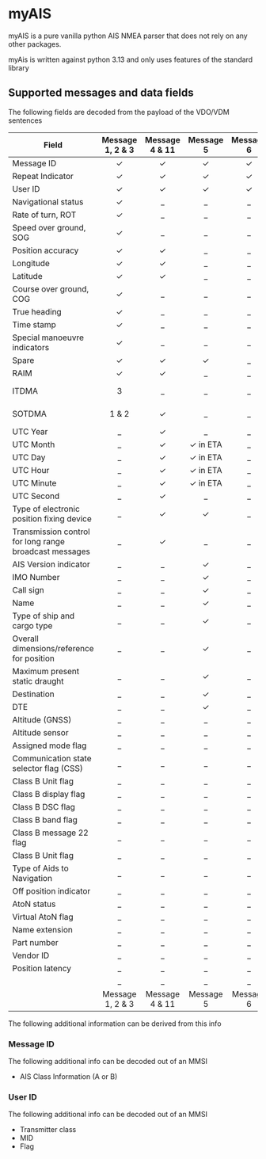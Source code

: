 # myAIS

myAIS is a pure vanilla python AIS NMEA parser that does not rely on any other packages.

myAis is written against python 3.13 and only uses features of the standard library

## Supported messages and data fields

The following fields are decoded from the payload of the VDO/VDM sentences

|Field                                                 |Message 1, 2 & 3|Message 4 & 11|Message 5     |Message 6|Message 7 & 13|Message 8|Message 9        |Message 10|Message 12|Message 14|Message 15|Message 16|Message 17|Message 18       |Message 19|Message 20|Message 21|Message 22|Message 23|Message 24|Message 25|Message 26|Message 27|
|------------------------------------------------------|:--------------:|:------------:|:------------:|:-------:|:------------:|:-------:|:---------------:|:--------:|:--------:|:--------:|:--------:|:--------:|:--------:|:---------------:|:--------:|:--------:|:--------:|:--------:|:--------:|:--------:|:--------:|:--------:|:--------:|
|Message ID                                            |&check;         |&check;       |&check;       |&check;  |&check;       |&check;  |&check;          |&check;   |&check;   |&check;   |&check;   |&check;   |&check;   |&check;          |&check;   |&check;   |&check;   |&check;   |&check;   |&check;   |&check;   |&check;   |&check;   |
|Repeat Indicator                                      |&check;         |&check;       |&check;       |&check;  |&check;       |&check;  |&check;          |&check;   |&check;   |&check;   |&check;   |&check;   |&check;   |&check;          |&check;   |&check;   |&check;   |&check;   |&check;   |&check;   |&check;   |&check;   |&check;   |
|User ID                                               |&check;         |&check;       |&check;       |&check;  |&check;       |&check;  |&check;          |&check;   |&check;   |&check;   |&check;   |&check;   |&check;   |&check;          |&check;   |&check;   |&check;   |&check;   |&check;   |&check;   |&check;   |&check;   |&check;   |
|Navigational status                                   |&check;         |_             |_             |_        |_             |_        |_                |_         |_         |_         |_         |_         |_         |_                |_         |_         |_         |_         |_         |_         |_         |_         |&check;   |
|Rate of turn, ROT                                     |&check;         |_             |_             |_        |_             |_        |_                |_         |_         |_         |_         |_         |_         |_                |_         |_         |_         |_         |_         |_         |_         |_         |_         |
|Speed over ground, SOG                                |&check;         |_             |_             |_        |_             |_        |&check;          |_         |_         |_         |_         |_         |_         |&check;          |&check;   |_         |_         |_         |_         |_         |_         |_         |&check;   |
|Position accuracy                                     |&check;         |&check;       |_             |_        |_             |_        |&check;          |_         |_         |_         |_         |_         |_         |&check;          |&check;   |_         |&check;   |_         |_         |_         |_         |_         |&check;   |
|Longitude                                             |&check;         |&check;       |_             |_        |_             |_        |&check;          |_         |_         |_         |_         |_         |_         |&check;          |&check;   |_         |&check;   |_         |_         |_         |_         |_         |&check;   |
|Latitude                                              |&check;         |&check;       |_             |_        |_             |_        |&check;          |_         |_         |_         |_         |_         |_         |&check;          |&check;   |_         |&check;   |_         |_         |_         |_         |_         |&check;   |
|Course over ground, COG                               |&check;         |_             |_             |_        |_             |_        |&check;          |_         |_         |_         |_         |_         |_         |&check;          |&check;   |_         |_         |_         |_         |_         |_         |_         |&check;   |
|True heading                                          |&check;         |_             |_             |_        |_             |_        |_                |_         |_         |_         |_         |_         |_         |&check;          |&check;   |_         |_         |_         |_         |_         |_         |_         |_         |
|Time stamp                                            |&check;         |_             |_             |_        |_             |_        |&check;          |_         |_         |_         |_         |_         |_         |&check;          |&check;   |_         |&check;   |_         |_         |_         |_         |_         |_         |
|Special manoeuvre indicators                          |&check;         |_             |_             |_        |_             |_        |_                |_         |_         |_         |_         |_         |_         |_                |_         |_         |_         |_         |_         |_         |_         |_         |_         |
|Spare                                                 |&check;         |&check;       |&check;       |_        |_             |_        |&check;          |_         |_         |_         |_         |_         |_         |&check;          |&check;   |_         |&check;   |_         |_         |&check;, B|_         |_         |&check;   |
|RAIM                                                  |&check;         |&check;       |_             |_        |_             |_        |&check;          |_         |_         |_         |_         |_         |_         |&check;          |&check;   |_         |&check;   |_         |_         |_         |_         |_         |&check;   |
|ITDMA                                                 | 3              |_             |_             |_        |_             |_        |&check;, if CSS=1|_         |_         |_         |_         |_         |_         |&check;, if CSS=1|_         |_         |_         |_         |_         |_         |_         |_         |_         |
|SOTDMA                                                | 1 & 2          |&check;       |_             |_        |_             |_        |&check;, if CSS=0|_         |_         |_         |_         |_         |_         |&check;, if CSS=0|_         |_         |_         |_         |_         |_         |_         |_         |_         |
|UTC Year                                              |_               |&check;       |_             |_        |_             |_        |_                |_         |_         |_         |_         |_         |_         |_                |_         |_         |_         |_         |_         |_         |_         |_         |_         |
|UTC Month                                             |_               |&check;       |&check; in ETA|_        |_             |_        |_                |_         |_         |_         |_         |_         |_         |_                |_         |_         |_         |_         |_         |_         |_         |_         |_         |
|UTC Day                                               |_               |&check;       |&check; in ETA|_        |_             |_        |_                |_         |_         |_         |_         |_         |_         |_                |_         |_         |_         |_         |_         |_         |_         |_         |_         |
|UTC Hour                                              |_               |&check;       |&check; in ETA|_        |_             |_        |_                |_         |_         |_         |_         |_         |_         |_                |_         |_         |_         |_         |_         |_         |_         |_         |_         |
|UTC Minute                                            |_               |&check;       |&check; in ETA|_        |_             |_        |_                |_         |_         |_         |_         |_         |_         |_                |_         |_         |_         |_         |_         |_         |_         |_         |_         |
|UTC Second                                            |_               |&check;       |_             |_        |_             |_        |_                |_         |_         |_         |_         |_         |_         |_                |_         |_         |_         |_         |_         |_         |_         |_         |_         |
|Type of electronic position fixing device             |_               |&check;       |&check;       |_        |_             |_        |_                |_         |_         |_         |_         |_         |_         |_                |&check;   |_         |&check;   |_         |_         |&check;, B|_         |_         |_         |
|Transmission control for long range broadcast messages|_               |&check;       |_             |_        |_             |_        |_                |_         |_         |_         |_         |_         |_         |_                |_         |_         |_         |_         |_         |_         |_         |_         |_         |
|AIS Version indicator                                 |_               |_             |&check;       |_        |_             |_        |_                |_         |_         |_         |_         |_         |_         |_                |_         |_         |_         |_         |_         |_         |_         |_         |_         |
|IMO Number                                            |_               |_             |&check;       |_        |_             |_        |_                |_         |_         |_         |_         |_         |_         |_                |_         |_         |_         |_         |_         |_         |_         |_         |_         |
|Call sign                                             |_               |_             |&check;       |_        |_             |_        |_                |_         |_         |_         |_         |_         |_         |_                |_         |_         |_         |_         |_         |&check;, B|_         |_         |_         |
|Name                                                  |_               |_             |&check;       |_        |_             |_        |_                |_         |_         |_         |_         |_         |_         |_                |&check;   |_         |&check;   |_         |_         |&check;, A|_         |_         |_         |
|Type of ship and cargo type                           |_               |_             |&check;       |_        |_             |_        |_                |_         |_         |_         |_         |_         |_         |_                |&check;   |_         |_         |_         |_         |&check;, B|_         |_         |_         |
|Overall dimensions/reference for position             |_               |_             |&check;       |_        |_             |_        |_                |_         |_         |_         |_         |_         |_         |_                |&check;   |_         |&check;   |_         |_         |&check;, B|_         |_         |_         |
|Maximum present static draught                        |_               |_             |&check;       |_        |_             |_        |_                |_         |_         |_         |_         |_         |_         |_                |_         |_         |_         |_         |_         |_         |_         |_         |_         |
|Destination                                           |_               |_             |&check;       |_        |_             |_        |_                |_         |_         |_         |_         |_         |_         |_                |_         |_         |_         |_         |_         |_         |_         |_         |_         |
|DTE                                                   |_               |_             |&check;       |_        |_             |_        |&check;          |_         |_         |_         |_         |_         |_         |_                |&check;   |_         |_         |_         |_         |_         |_         |_         |_         |
|Altitude (GNSS)                                       |_               |_             |_             |_        |_             |_        |&check;          |_         |_         |_         |_         |_         |_         |_                |_         |_         |_         |_         |_         |_         |_         |_         |_         |
|Altitude sensor                                       |_               |_             |_             |_        |_             |_        |&check;          |_         |_         |_         |_         |_         |_         |_                |_         |_         |_         |_         |_         |_         |_         |_         |_         |
|Assigned mode flag                                    |_               |_             |_             |_        |_             |_        |&check;          |_         |_         |_         |_         |_         |_         |&check;          |&check;   |_         |&check;   |_         |_         |_         |_         |_         |_         |
|Communication state selector flag (CSS)               |_               |_             |_             |_        |_             |_        |&check;          |_         |_         |_         |_         |_         |_         |&check;          |_         |_         |_         |_         |_         |_         |_         |_         |_         |
|Class B Unit flag                                     |_               |_             |_             |_        |_             |_        |_                |_         |_         |_         |_         |_         |_         |&check;          |_         |_         |_         |_         |_         |_         |_         |_         |_         |
|Class B display flag                                  |_               |_             |_             |_        |_             |_        |_                |_         |_         |_         |_         |_         |_         |&check;          |_         |_         |_         |_         |_         |_         |_         |_         |_         |
|Class B DSC flag                                      |_               |_             |_             |_        |_             |_        |_                |_         |_         |_         |_         |_         |_         |&check;          |_         |_         |_         |_         |_         |_         |_         |_         |_         |
|Class B band flag                                     |_               |_             |_             |_        |_             |_        |_                |_         |_         |_         |_         |_         |_         |&check;          |_         |_         |_         |_         |_         |_         |_         |_         |_         |
|Class B message 22 flag                               |_               |_             |_             |_        |_             |_        |_                |_         |_         |_         |_         |_         |_         |&check;          |_         |_         |_         |_         |_         |_         |_         |_         |_         |
|Class B Unit flag                                     |_               |_             |_             |_        |_             |_        |_                |_         |_         |_         |_         |_         |_         |&check;          |_         |_         |_         |_         |_         |_         |_         |_         |_         |
|Type of Aids to Navigation                            |_               |_             |_             |_        |_             |_        |_                |_         |_         |_         |_         |_         |_         |_                |_         |_         |&check;   |_         |_         |_         |_         |_         |_         |
|Off position indicator                                |_               |_             |_             |_        |_             |_        |_                |_         |_         |_         |_         |_         |_         |_                |_         |_         |&check;   |_         |_         |_         |_         |_         |_         |
|AtoN status                                           |_               |_             |_             |_        |_             |_        |_                |_         |_         |_         |_         |_         |_         |_                |_         |_         |&check;   |_         |_         |_         |_         |_         |_         |
|Virtual AtoN flag                                     |_               |_             |_             |_        |_             |_        |_                |_         |_         |_         |_         |_         |_         |_                |_         |_         |&check;   |_         |_         |_         |_         |_         |_         |
|Name extension                                        |_               |_             |_             |_        |_             |_        |_                |_         |_         |_         |_         |_         |_         |_                |_         |_         |&check;   |_         |_         |_         |_         |_         |_         |
|Part number                                           |_               |_             |_             |_        |_             |_        |_                |_         |_         |_         |_         |_         |_         |_                |_         |_         |_         |_         |_         |&check;   |_         |_         |_         |
|Vendor ID                                             |_               |_             |_             |_        |_             |_        |_                |_         |_         |_         |_         |_         |_         |_                |_         |_         |_         |_         |_         |&check;, B|_         |_         |_         |
|Position latency                                      |_               |_             |_             |_        |_             |_        |_                |_         |_         |_         |_         |_         |_         |_                |_         |_         |_         |_         |_         |_         |_         |_         |&check;   |
|                                                      |_               |_             |_             |_        |_             |_        |_                |_         |_         |_         |_         |_         |_         |_                |_         |_         |_         |_         |_         |_         |_         |_         |_         |
|                                                      |Message 1, 2 & 3|Message 4 & 11|Message 5     |Message 6|Message 7 & 13|Message 8|Message 9        |Message 10|Message 12|Message 14|Message 15|Message 16|Message 17|Message 18       |Message 19|Message 20|Message 21|Message 22|Message 23|Message 24|Message 25|Message 26|Message 27|

The following additional information can be derived from this info

### Message ID

The following additional info can be decoded out of an MMSI

 - AIS Class Information (A or B)

### User ID

The following additional info can be decoded out of an MMSI

 - Transmitter class
 - MID
 - Flag
